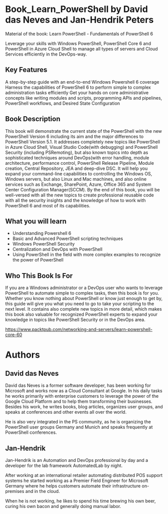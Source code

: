 # Book_Learn_PowerShell by David das Neves and Jan-Hendrik Peters
Material of the book: Learn PowerShell - Fundamentals of PowerShell 6


Leverage your skills with Windows PowerShell, PowerShell Core 6 and PowerShell in Azure Cloud Shell to manage all types of servers and Cloud Services efficiently in the DevOps-way.

## Key Features
A step-by-step guide with an end-to-end Windows Powershell 6 coverage
Harness the capabilities of PowerShell 6 to perform simple to complex administration tasks efficiently
Get your hands on core administrative concepts like writing modules and scripts, programming APIs and pipelines, PowerShell workflows, and Desired State Configuration

## Book Description
This book will demonstrate the current state of the PowerShell with the new PowerShell Version 6 including its aim and the major differences to PowerShell Version 5.1. It addresses completely new topics like PowerShell in Azure Cloud Shell, Visual Studio Code(with debugging) and PowerShell Security (including PSRemoting), but also known topics into depth as sophisticated techniques around DevOps(with error handling, module architecture, performance control, PowerShell Release Pipeline, Module creation, Central Repository, JEA and deep-dive DSC. It will help you expand your command-line capabilities to controlling the Windows OS, Windows servers, but also Linux and Mac machines, and also online services such as Exchange, SharePoint, Azure, Office 365 and System Center Configuration Manager(SCCM). By the end of this book, you will be well-versed with all the new topics to create professional reusable code with all the security insights and the knowledge of how to work with PowerShell 6 and most of its capabilities.

## What you will learn
- Understanding Powershell 6
- Basic and Advanced PowerShell scripting techniques
- Windows PowerShell Security
- Centralization and DevOps with PowerShell
- Using PowerShell in the field with more complex examples to recognize the power of PowerShell

## Who This Book Is For
If you are a Windows administrator or a DevOps user who wants to leverage PowerShell to automate simple to complex tasks, then this book is for you. Whether you know nothing about PowerShell or know just enough to get by, this guide will give you what you need to go to take your scripting to the next level. It contains also complete new topics in more detail, which makes this book also valuable for recognized PowerShell experts to expand your knowledge in topics like PowerShell Security or in the DevOps area.

https://www.packtpub.com/networking-and-servers/learn-powershell-core-60


# Authors
## David das Neves
David das Neves is a former software developer, has been working for Microsoft and works now as a Cloud Consultant at Google. In his daily tasks he works primarily with enterprise customers to leverage the power of the Google Cloud Platform and to help them transforming their businesses. Besides his work, he writes books, blog articles, organizes user groups, and speaks at conferences and other events all over the world.

He is also very integrated in the PS community, as he is organizing the PowerShell user groups Germany and Munich and speaks frequently at PowerShell conferences.

## Jan-Hendrik
Jan-Hendrik is an Automation and DevOps professional by day and a developer for the lab framework AutomatedLab by night.

After working at an international retailer automating distributed POS support systems he started working as a Premier Field Engineer for Microsoft Germany where he helps customers automate their infrastructure on-premises and in the cloud.

When he is not working, he likes to spend his time brewing his own beer, curing his own bacon and generally doing manual labor.